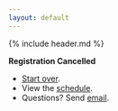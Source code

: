 ```yaml
---
layout: default
---
```


{% include header.md %}

**Registration Cancelled**

- [Start over][1].
- View the [schedule][2].
- Questions? Send [email][3].

[1]: ./registration
[2]: ./schedule
[3]: mailto:bioc2020@bioconductor.org?subject=BioC%202020%20registration
